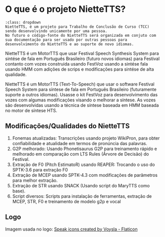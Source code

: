 # O que é o projeto NietteTTS?

```{admonition} Observações
:class: dropdown
NietteTTS, é um projeto para Trabalho de Conclusão de Curso (TCC) sendo desenvolvindo unicamente por uma pessoa. 
No futuro o código-fonte do NietteTTS será organizada em conjuto com sua documentação para ser usado por outras pessoas para desenvolvimento do NietteTTS e ao suporte de novo idiomas.
```

NietteTTS é um MotorTTS que usar Festival Speech Synthesis System para sintése de fala em Português Brasileiro (futuro novos idiomas) para Festival contanto com vozes construida usando FestVoz usando a sintése fala usando HMM com adições de scrips e modificações para sintése de alta qualidade.

NietteTTS é um MotorTTS (Text-To-Speech) que usar o software Festival Speech System para síntese de fala em Português Brasileiro (futuramente suporte a outros idiomas). Usasse o kit FestVoz para desenvolvimento das vozes com algumas modificações visando o melhorar a síntese.
As vozes são desenvolvidas usando a técnica de síntese baseada em HMM baseada no motor de síntese HTS. 

## Modificações/Qualidades do NietteTTS

1. Fonemas atualizadas: Transcrições usando projeto WikiPron, para obter confiabilidade e atualidade em termos de pronúncia das palavras. 
2. G2P melhorado:
Usando Phonetisaurus G2P para treinamento rápido e melhorado em comparação com LTS Rules (Árvore de Decisão) do Festival.
3. Extração de F0 (Pitch EstimatoR) usando REAPER: Trocando o uso do SPTK-3.6 para extração F0
4. Extração de MCEP usando SPTK-4.3 com modificações de parâmetros para melhor extração.
5. Extração de STR usando SNACK (Usando script do MaryTTS como base).
6. Script diversos:
Scripts para instalação de ferramentas, extração de MCEP, STR, F0 e treinamento de modelo g2p e vocal

## Logo
Imagem usada no logo:
<a href="https://www.flaticon.com/free-icons/speak" title="speak icons">Speak icons created by Voysla - Flaticon</a>
